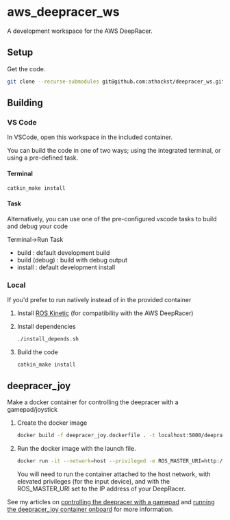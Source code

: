 # aws_deepracer_ws

A development workspace for the AWS DeepRacer.

## Setup

Get the code.

```bash
git clone --recurse-submodules git@github.com:athackst/deepracer_ws.git
```

## Building

### VS Code

In VSCode, open this workspace in the included container.

You can build the code in one of two ways; using the integrated terminal, or using a pre-defined task.

#### Terminal

```bash
catkin_make install
```

#### Task

Alternatively, you can use one of the pre-configured vscode tasks to build and debug your code

Terminal->Run Task

* build : default development build
* build (debug) : build with debug output
* install : default development install

### Local

If you'd prefer to run natively instead of in the provided container

1. Install [ROS Kinetic](http://wiki.ros.org/kinetic/Installation) (for compatibility with the AWS DeepRacer)

2. Install dependencies

    ```bash
    ./install_depends.sh
    ```

3. Build the code

   ```bash
   catkin_make install
   ```

## deepracer_joy

Make a docker container for controlling the deepracer with a gamepad/joystick

1. Create the docker image

    ```bash
    docker build -f deepracer_joy.dockerfile . -t localhost:5000/deepracer_joy
    ```

2. Run the docker image with the launch file.

    ```bash
    docker run -it --network=host --privileged -e ROS_MASTER_URI=http://$DEEPRACER_IP:11311 localhost:5000/deepracer_joy roslaunch deepracer_joy deepracer_joy.launch
    ```

    You will need to run the container attached to the host network, with elevated privileges (for the input device), and with the ROS_MASTER_URI set to the IP address of your DeepRacer.

See my articles on [controlling the deepracer with a gamepad](http://lyonthackston.com/articles/3_deepracer_joy.html) and [running the deepracer_joy container onboard](http://lyonthackston.com/articles/4_deepracer_joy_onboard.html) for more information.
